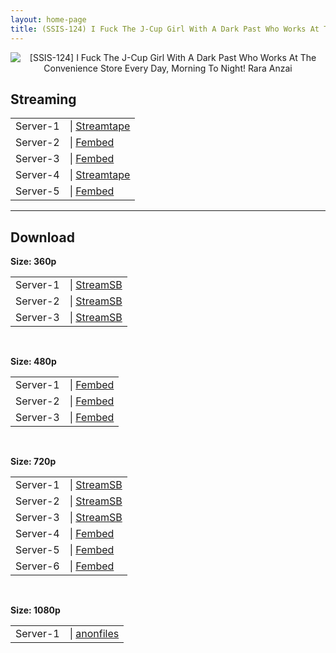 ```yaml
---
layout: home-page
title: (SSIS-124) I Fuck The J-Cup Girl With A Dark Past Who Works At The Convenience Store Every Day, Morning To Night! Rara Anzai
---
```

<center>
<img src="https://blogger.googleusercontent.com/img/a/AVvXsEgE2iy8ViwBrqh_NXYjSg2iLkhfE7cqGSpgEeBtWoRtL2avJkxyuNvxJPvNUmV0IqLlkaOAWlRNQqcU_hr3-zMshNIu-kye-R1YmZHiT_JQqcNKtLKMn3NZ-yoK2aJcY55a5vAT8A_AEMIw7S_LkQmS_TdnQAI2l3ua8C0x62kaGvrVD7_lF9M-PXZC=s16000" alt="[SSIS-124] I Fuck The J-Cup Girl With A Dark Past Who Works At The Convenience Store Every Day, Morning To Night! Rara Anzai">
</center>
<h2>Streaming</h2>
<table><tbody>
<tr>
<td>Server-1</td>
<td>| <a href="https://strtape.cloud/v/g2x3w2eXRMFqq31/TOEN-047-SEXTB.NET-08122021.mp4" target="_blank">Streamtape</a></td>
</tr>
<tr>
<td>Server-2</td>
<td>| <a href="https://fakyutube.com/f/px3ewhmg6kdg3jm" target="_blank">Fembed</a></td>
</tr>
<tr>
<td>Server-3</td>
<td>| <a href="https://javpoll.com/f/3p88xhmx1j14w15" target="_blank">Fembed</a></td>
</tr>
<tr>
<td>Server-4</td>
<td>| <a href="https://streamtape.com/v/DWDVRad9kBHk16w" target="_blank">Streamtape</a></td>
</tr>
<tr>
<td>Server-5</td>
<td>| <a href="https://www.watchjavnow.xyz/f/dn6d5uxrzjpqlk7" target="_blank">Fembed</a></td>
</tr>
</tbody></table>

<hr />

<h2>Download</h2>
<b>Size: 360p</b>
<table><tbody>
<tr>
<td>Server-1</td>
<td>| <a target="_blank" href="https://streamsb.net/d/2rowmfb2nd9d.html">StreamSB</a></td>
</tr>
<tr>
<td>Server-2</td>
<td>| <a href="https://playersb.com/d/ujx4jy4xi4jc.html" target="_blank">StreamSB</a></td>
</tr>
<tr>
<td>Server-3</td>
<td>| <a href="https://streamsb.net/d/h9x25llhrj92.html" target="_blank">StreamSB</a></td>
</tr>
</tbody></table>

<br />

<b>Size: 480p</b>
<table><tbody>
<tr>
<td>Server-1</td>
<td>| <a href="https://fakyutube.com/f/px3ewhmg6kdg3jm" target="_blank">Fembed</a></td>
</tr>
<tr>
<td>Server-2</td>
<td>| <a href="https://javpoll.com/f/3p88xhmx1j14w15" target="_blank">Fembed</a></td>
</tr>
<tr>
<td>Server-3</td>
<td>| <a href="https://www.watchjavnow.xyz/f/dn6d5uxrzjpqlk7" target="_blank">Fembed</a></td>
</tr>
</tbody></table>

<br />

<b>Size: 720p</b>
<table><tbody>
<tr>
<td>Server-1</td>
<td>| <a href="https://streamsb.net/d/2rowmfb2nd9d.html" target="_blank">StreamSB</a></td>
</tr>
<tr>
<td>Server-2</td>
<td>| <a href="https://playersb.com/d/ujx4jy4xi4jc.html" target="_blank">StreamSB</a></td>
</tr>
<tr>
<td>Server-3</td>
<td>| <a href="https://streamsb.net/d/h9x25llhrj92.html" target="_blank">StreamSB</a></td>
</tr>
<tr>
<td>Server-4</td>
<td>| <a href="https://fakyutube.com/f/px3ewhmg6kdg3jm" target="_blank">Fembed</a></td>
</tr>
<tr>
<td>Server-5</td>
<td>| <a href="https://javpoll.com/f/3p88xhmx1j14w15" target="_blank">Fembed</a></td>
</tr>
<tr>
<td>Server-6</td>
<td>| <a href="https://www.watchjavnow.xyz/f/dn6d5uxrzjpqlk7" target="_blank">Fembed</a><br /></td>
</tr>
</tbody></table>

<br />

<b>Size: 1080p</b>
<table><tbody>
<tr>
<td>Server-1</td>
<td>| <a href="https://anonfiles.com/F1k1KdG6u7/TOEN-047_rar" target="_blank">anonfiles</a></td>
</tr>
</tbody></table>
